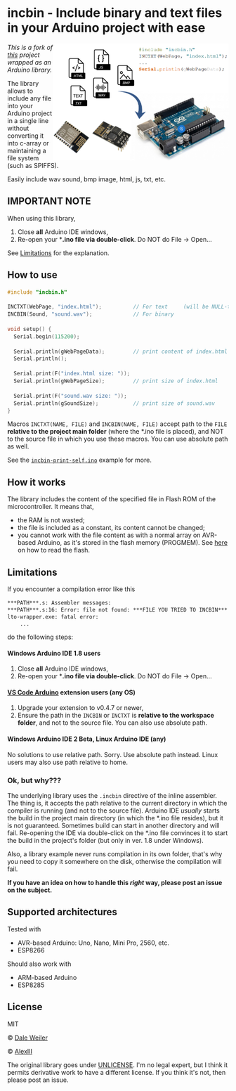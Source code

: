 # incbin - Include binary and text files in your Arduino project with ease
<img align="right" width="400" src="incbin.png" />

*This is a fork of [this](https://github.com/graphitemaster/incbin) project wrapped as an Arduino library.*

The library allows to include any file into your Arduino project in a single line without 
converting it into c-array or maintaining a file system (such as SPIFFS).

Easily include wav sound, bmp image, html, js, txt, etc.

## IMPORTANT NOTE

When using this library,
  1. Close **all** Arduino IDE windows,
  2. Re-open your ***.ino file via double-click**. Do NOT do File -> Open...

See [Limitations](#Limitations) for the explanation.


## How to use

```C++
#include "incbin.h"

INCTXT(WebPage, "index.html");          // For text     (will be NULL-terminated)
INCBIN(Sound, "sound.wav");             // For binary

void setup() {
  Serial.begin(115200);

  Serial.println(gWebPageData);         // print content of index.html
  Serial.println();

  Serial.print(F("index.html size: "));
  Serial.println(gWebPageSize);         // print size of index.html

  Serial.print(F("sound.wav size: "));
  Serial.println(gSoundSize);           // print size of sound.wav
}
```

Macros `INCTXT(NAME, FILE)` and `INCBIN(NAME, FILE)` accept path to the `FILE` 
**relative to the project main folder** (where the *.ino file is placed), and 
NOT to the source file in which you use these macros. You can use absolute path as well.

See the [`incbin-print-self.ino`](examples/incbin-print-self/incbin-print-self.ino) example for more. 


## How it works

The library includes the content of the specified file in Flash ROM of the microcontroller.
It means that,

- the RAM is not wasted;
- the file is included as a constant, its content cannot be changed;
- you cannot work with the file content as with a normal array on AVR-based Arduino, as it's stored in the flash memory (PROGMEM). See [here](https://www.arduino.cc/reference/en/language/variables/utilities/progmem/) on how to read the flash.


## Limitations

If you encounter a compilation error like this

```
***PATH***.s: Assembler messages:
***PATH***.s:16: Error: file not found: ***FILE YOU TRIED TO INCBIN***
lto-wrapper.exe: fatal error: 
    ...
```

do the following steps:

#### Windows Arduino IDE 1.8 users
  1. Close **all** Arduino IDE windows,
  2. Re-open your ***.ino file via double-click**. Do NOT do File -> Open...

#### [VS Code Arduino](https://marketplace.visualstudio.com/items?itemName=vsciot-vscode.vscode-arduino) extension users (any OS)
  1. Upgrade your extension to v0.4.7 or newer,
  2. Ensure the path in the `INCBIN` or `INCTXT` is **relative to the workspace folder**, and not to the source file. You can also use absolute path.

#### Windows Arduino IDE 2 Beta, Linux Arduino IDE (any)
No solutions to use relative path. Sorry. Use absolute path instead. Linux users may also use path relative to home.

### Ok, but why???

The underlying library uses the `.incbin` directive of the inline assembler. The thing is, it accepts the path relative to the current directory in which the compiler is running (and not to the source file).
Arduino IDE *usually* starts the build in the project main directory (in which the *.ino file resides), but it is not guaranteed. Sometimes build can start in another directory and will fail. Re-opening the IDE via double-click on the *.ino file convinces it to start the build in the project's folder (but only in ver. 1.8 under Windows).

Also, a library example never runs compilation in its own folder, that's why you need to copy it somewhere on the disk, otherwise the compilation will fail.

**If you have an idea on how to handle this *right* way, please post an issue on the subject.**


## Supported architectures

Tested with
- AVR-based Arduino: Uno, Nano, Mini Pro, 2560, etc.
- ESP8266

Should also work with
- ARM-based Arduino
- ESP8285


## License

MIT 

© [Dale Weiler](https://github.com/graphitemaster)

© [AlexIII](https://github.com/AlexIII)


The original library goes under [UNLICENSE](src/UNLICENSE).
I'm no legal expert, but I think it permits derivative work to have a different license.
If you think it's not, then please post an issue.
